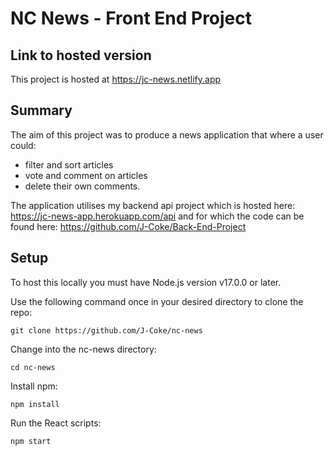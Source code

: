 # NC News - Front End Project

## Link to hosted version

This project is hosted at https://jc-news.netlify.app

## Summary

The aim of this project was to produce a news application that where a user could: 
  - filter and sort articles 
  - vote and comment on articles 
  - delete their own comments.

The application utilises my backend api project which is hosted here: https://jc-news-app.herokuapp.com/api and for which the code can be found here: https://github.com/J-Coke/Back-End-Project

## Setup

To host this locally you must have Node.js version v17.0.0 or later.

Use the following command once in your desired directory to clone the repo:

`git clone https://github.com/J-Coke/nc-news`

Change into the nc-news directory:

`cd nc-news`

Install npm:

`npm install`

Run the React scripts:

`npm start`
